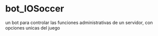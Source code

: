 # bot_IOSoccer
un bot para controlar las funciones administrativas de un servidor, con opciones unicas del juego
